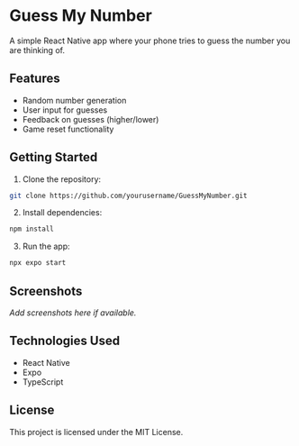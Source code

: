 # Guess My Number

A simple React Native app where your phone tries to guess the number you are thinking of.

## Features

- Random number generation
- User input for guesses
- Feedback on guesses (higher/lower)
- Game reset functionality

## Getting Started

1. Clone the repository:
  ```bash
  git clone https://github.com/yourusername/GuessMyNumber.git
  ```
2. Install dependencies:
  ```bash
  npm install
  ```
3. Run the app:
  ```bash
  npx expo start
  ```

## Screenshots

_Add screenshots here if available._

## Technologies Used

- React Native
- Expo
- TypeScript

## License

This project is licensed under the MIT License.